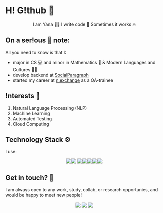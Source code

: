 # H! G!thub 🎇
<p align="center">I am Yana 👩‍💻   I write code 🧾  Sometimes it works 🔥</p>

## On a ser!ous 🧐 note:

All you need to know is that I:
* major in CS 💻 and minor in Mathematics 🧮 & Modern Languages and Cultures 🧏‍♀️
* develop backend at [SocialParagraph](http://www.socialparagraph.com/)
* started my career at [n.exchange](https://n.exchange/) as a QA-trainee

## !nterests 📖
1. Natural Language Processing (NLP)
2. Machine Learning
3. Automated Testing
4. Cloud Computing

## Technology Stack ⚙️
I use:  
<p align="center"><img src="https://img.icons8.com/color/48/000000/angularjs.png"/><img src="https://img.icons8.com/color/48/000000/c-sharp-logo.png"/>
<img src="https://img.icons8.com/color/48/000000/python--v1.png"/><img src="https://img.icons8.com/color/48/000000/git.png"/><img src="https://img.icons8.com/color/48/000000/gitlab.png"/><img src="https://img.icons8.com/color/48/000000/postgreesql.png"/><img src="https://img.icons8.com/color/48/000000/amazon-web-services.png"/></p>

## Get in touch? 🤝
I am always open to any work, study, collab, or research opportunies, and would be happy to meet new people!  
<p align="center">
<a href="https://www.linkedin.com/in/yveitsman/"><img align="center" src="https://img.shields.io/badge/linkedin-%230077B5.svg?&style=for-the-badge&logo=linkedin&logoColor=white"/></a>
<a href="https://twitter.com/yandev7"><img align="center" src="https://img.shields.io/badge/twitter-%230077B5.svg?&style=for-the-badge&logo=twitter&logoColor=white"/></a>
<a href="mailto:veytsman.karaganda@gmail.com"><img align="center" src="https://img.shields.io/badge/gmail-%23DD0031.svg?&style=for-the-badge&logo=gmail&logoColor=white"/></a></p>
